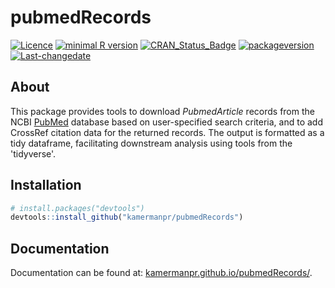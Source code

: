 pubmedRecords
================

[![Licence](https://img.shields.io/badge/licence-MIT+-lightgrey.svg)](http://choosealicense.com/) [![minimal R version](https://img.shields.io/badge/R%3E%3D-3.3.0-6666ff.svg)](https://cran.r-project.org/) [![CRAN\_Status\_Badge](http://www.r-pkg.org/badges/version/pubmedRecords)](https://cran.r-project.org/package=pubmedRecords) [![packageversion](https://img.shields.io/badge/Package%20version-0.1.7-orange.svg?style=flat-square)](commits/master) [![Last-changedate](https://img.shields.io/badge/last%20change-2023--01--11-yellowgreen.svg)](/commits/master)

## About

This package provides tools to download _PubmedArticle_ records from the NCBI [PubMed](https://www.ncbi.nlm.nih.gov/pubmed/) database based on user-specified search criteria, and to add CrossRef citation data for the returned records. The output is formatted as a tidy dataframe, facilitating downstream analysis using tools from the 'tidyverse'.

## Installation

``` r
# install.packages("devtools")
devtools::install_github("kamermanpr/pubmedRecords")
```

## Documentation

Documentation can be found at: [kamermanpr.github.io/pubmedRecords/](https://kamermanpr.github.io/pubmedRecords/).

